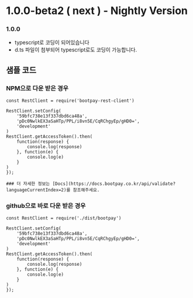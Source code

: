 # 1.0.0-beta2 ( next ) - Nightly Version

### 1.0.0
* typescript로 코딩이 되어있습니다
* d.ts 파일이 첨부되어 typescript로도 코딩이 가능합니다.

## 샘플 코드 
### NPM으로 다운 받은 경우
```nodejs 
const RestClient = require('bootpay-rest-client')

RestClient.setConfig(
    '59bfc738e13f337dbd6ca48a',
    'pDc0NwlkEX3aSaHTp/PPL/i8vn5E/CqRChgyEp/gHD0=',
    'development'
)
RestClient.getAccessToken().then(
    function(response) {
        console.log(response)
    }, function(e) {
        console.log(e)
    }
)
});

### 더 자세한 정보는 [Docs](https://docs.bootpay.co.kr/api/validate?languageCurrentIndex=2)를 참조해주세요. 
```
### github으로 바로 다운 받은 경우
```nodejs 
const RestClient = require('./dist/bootpay')

RestClient.setConfig(
    '59bfc738e13f337dbd6ca48a',
    'pDc0NwlkEX3aSaHTp/PPL/i8vn5E/CqRChgyEp/gHD0=',
    'development'
)
RestClient.getAccessToken().then(
    function(response) {
        console.log(response)
    }, function(e) {
        console.log(e)
    }
)
});
